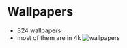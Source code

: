 # Wallpapers
* 324 wallpapers
* most of them are in 4k
![wallpapers](https://user-images.githubusercontent.com/71463874/117343081-53329880-ae7a-11eb-9f1e-d8b68f1560b9.png)
